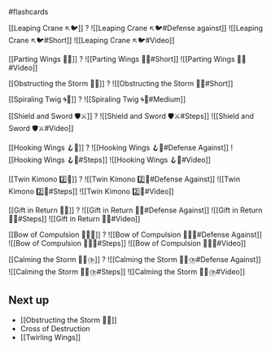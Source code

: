#flashcards 

[[Leaping Crane ↖️🐦]]
?
![[Leaping Crane ↖️🐦#Defense against]]
![[Leaping Crane ↖️🐦#Short]]
![[Leaping Crane ↖️🐦#Video]]
<!--SR:!2025-05-15,365,251-->

[[Parting Wings 🥳🪽]]
?
![[Parting Wings 🥳🪽#Short]]
![[Parting Wings 🥳🪽#Video]]
<!--SR:!2024-07-17,53,215-->

[[Obstructing the Storm 🚧🌀]]
?
![[Obstructing the Storm 🚧🌀#Short]]
<!--SR:!2024-10-05,94,227-->

[[Spiraling Twig 🌀🌿]]
?
![[Spiraling Twig 🌀🌿#Medium]]
<!--SR:!2024-08-05,61,215-->

[[Shield and Sword 🛡️⚔️]]
?
![[Shield and Sword 🛡️⚔️#Steps]]
![[Shield and Sword 🛡️⚔️#Video]]
<!--SR:!2024-07-10,25,203-->

[[Hooking Wings 🪝🪽]]
?
![[Hooking Wings 🪝🪽#Defense Against]]
![[Hooking Wings 🪝🪽#Steps]]
![[Hooking Wings 🪝🪽#Video]]
<!--SR:!2024-07-09,6,179-->

[[Twin Kimono 2️⃣👘]]
?
![[Twin Kimono 2️⃣👘#Defense Against]]
![[Twin Kimono 2️⃣👘#Steps]]
![[Twin Kimono 2️⃣👘#Video]]
<!--SR:!2024-07-14,11,199-->

[[Gift in Return 🎁🔄]]
?
![[Gift in Return 🎁🔄#Defense Against]]
![[Gift in Return 🎁🔄#Steps]]
![[Gift in Return 🎁🔄#Video]]
<!--SR:!2024-08-08,36,219-->

[[Bow of Compulsion 🙇‍♂️🔗]]
?
![[Bow of Compulsion 🙇‍♂️🔗#Defense Against]]
![[Bow of Compulsion 🙇‍♂️🔗#Steps]]
![[Bow of Compulsion 🙇‍♂️🔗#Video]]
<!--SR:!2024-07-14,10,219-->

[[Calming the Storm 🧘‍♀️⛈️]]
?
![[Calming the Storm 🧘‍♀️⛈️#Defense Against]]
![[Calming the Storm 🧘‍♀️⛈️#Steps]]
![[Calming the Storm 🧘‍♀️⛈️#Video]]
<!--SR:!2024-07-12,9,217-->

## Next up
- [[Obstructing the Storm 🚧🌀]]
- Cross of Destruction 
- [[Twirling Wings]]